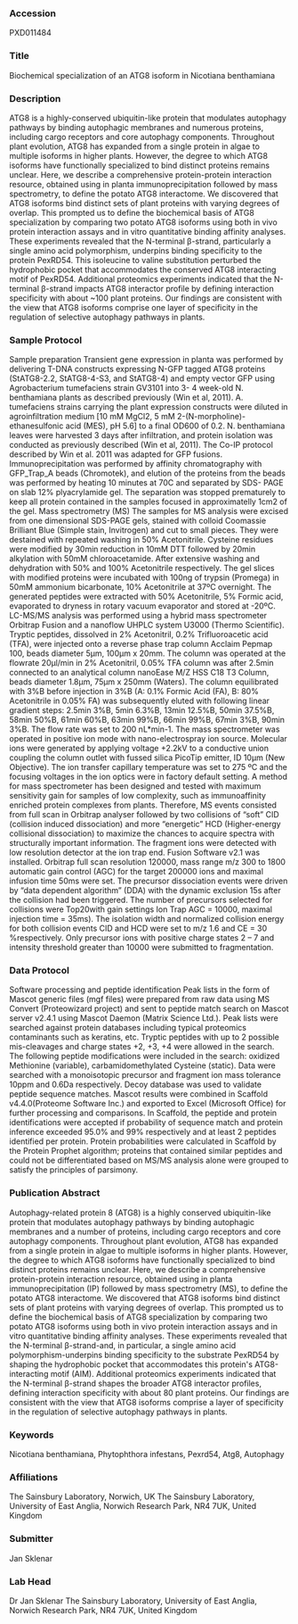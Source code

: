 ### Accession
PXD011484

### Title
Biochemical specialization of an ATG8 isoform in Nicotiana benthamiana

### Description
ATG8 is a highly-conserved ubiquitin-like protein that modulates autophagy pathways by binding autophagic membranes and numerous proteins, including cargo receptors and core autophagy components. Throughout plant evolution, ATG8 has expanded from a single protein in algae to multiple isoforms in higher plants. However, the degree to which ATG8 isoforms have functionally specialized to bind distinct proteins remains unclear. Here, we describe a comprehensive protein-protein interaction resource, obtained using in planta immunoprecipitation followed by mass spectrometry, to define the potato ATG8 interactome. We discovered that ATG8 isoforms bind distinct sets of plant proteins with varying degrees of overlap. This prompted us to define the biochemical basis of ATG8 specialization by comparing two potato ATG8 isoforms using both in vivo protein interaction assays and in vitro quantitative binding affinity analyses. These experiments revealed that the N-terminal β-strand, particularly a single amino acid polymorphism, underpins binding specificity to the protein PexRD54. This isoleucine to valine substitution perturbed the hydrophobic pocket that accommodates the conserved ATG8 interacting motif of PexRD54. Additional proteomics experiments indicated that the N-terminal β-strand impacts ATG8 interactor profile by defining interaction specificity with about ~100 plant proteins. Our findings are consistent with the view that ATG8 isoforms comprise one layer of specificity in the regulation of selective autophagy pathways in plants.

### Sample Protocol
Sample preparation Transient gene expression in planta was performed by delivering T-DNA constructs expressing N-GFP tagged  ATG8 proteins (StATG8-2.2, StATG8-4-S3, and StATG8-4) and empty vector GFP using Agrobacterium  tumefaciens strain GV3101 into 3- 4 week-old N. benthamiana plants as described previously (Win et al, 2011).  A. tumefaciens strains carrying the plant expression constructs were diluted in agroinfiltration medium [10  mM MgCl2, 5 mM 2-(N-morpholine)-ethanesulfonic acid (MES), pH 5.6] to a final OD600 of 0.2. N.  benthamiana leaves were harvested 3 days after infiltration, and protein isolation was conducted as previously  described (Win et al, 2011). The Co-IP protocol described by Win et al. 2011 was adapted for GFP fusions.  Immunoprecipitation was performed by affinity chromatography with GFP_Trap_A beads (Chromotek), and  elution of the proteins from the beads was performed by heating 10 minutes at 70C and separated by SDS- PAGE on slab 12% plyacrylamide gel. The separation was stopped prematurely to keep all protein contained in  the samples focused in approximatelly 1cm2 of the gel.  Mass spectrometry (MS) The samples for MS analysis were excised from one dimensional SDS-PAGE gels, stained with colloid  Coomassie Brilliant Blue (Simple stain, Invitrogen) and cut to small pieces. They were destained with repeated  washing in 50% Acetonitrile. Cysteine residues were modified by 30min reduction in 10mM DTT followed by  20min alkylation with 50mM chloroacetamide. After extensive washing and dehydration with 50% and 100%  Acetonitrile respectively. The gel slices with modified proteins were incubated with 100ng of trypsin (Promega)  in 50mM ammonium bicarbonate, 10% Acetonitrile at 37ºC overnight. The generated peptides were extracted  with 50% Acetonitrile, 5% Formic acid, evaporated to dryness in rotary vacuum evaporator and stored at  -20ºC.  LC-MS/MS analysis was performed using a hybrid mass spectrometer Orbitrap Fusion and a nanoflow UHPLC  system U3000 (Thermo Scientific). Tryptic peptides, dissolved in 2% Acetonitril, 0.2% Trifluoroacetic acid  (TFA), were injected onto a reverse phase trap column Acclaim Pepmap 100, beads diameter 5µm, 100µm x  20mm. The column was operated at the flowrate 20µl/min in 2% Acetonitril, 0.05% TFA column was after  2.5min connected to an analytical column nanoEase M/Z HSS C18 T3 Column, beads diameter 1.8µm, 75µm x  250mm (Waters). The column equilibrated with 3%B before injection in 3%B (A: 0.1% Formic Acid (FA), B: 80%  Acetonitrile in 0.05% FA) was subsequently eluted with following linear gradient steps:  2.5min 3%B, 5min 6.3%B, 13min 12.5%B, 50min 37.5%B, 58min 50%B, 61min 60%B, 63min 99%B, 66min  99%B, 67min 3%B, 90min 3%B. The flow rate was set to 200 nL*min-1. The mass spectrometer was operated in  positive ion mode with nano-electrospray ion source. Molecular ions were generated by applying voltage +2.2kV  to a conductive union coupling the column outlet with fussed silica PicoTip emitter, ID 10µm (New Objective).  The ion transfer capillary temperature was set to 275 ºC and the focusing voltages in the ion optics were in  factory default setting.  A method for mass spectrometer has been designed and tested with maximum sensitivity gain for samples of  low complexity, such as immunoaffinity enriched protein complexes from plants. Therefore, MS events  consisted from full scan in Orbitrap analyser followed by two collisions of “soft” CID (collision induced  dissociation) and more “energetic” HCD (Higher-energy collisional dissociation) to maximize the chances to  acquire spectra with structurally important information. The fragment ions were detected with low resolution  detector at the ion trap end. Fusion Software v2.1 was installed. Orbitrap full scan resolution 120000, mass range m/z 300 to 1800 automatic  gain control (AGC) for the target 200000 ions and maximal infusion time 50ms were set. The precursor  dissociation events were driven by “data dependent algorithm” (DDA) with the dynamic exclusion 15s after the  collision had been triggered. The number of precursors selected for collisions were Top20with gain settings Ion  Trap AGC = 10000, maximal injection time = 35ms).  The isolation width and normalized collision energy for  both collision events CID and HCD were set to m/z 1.6 and CE = 30 %respectively. Only precursor ions with  positive charge states 2 – 7 and intensity threshold greater than 10000 were submitted to fragmentation.

### Data Protocol
Software processing and peptide identification Peak lists in the form of Mascot generic files (mgf files) were prepared from raw data using MS Convert  (Proteowizard project) and sent to peptide match search on Mascot server v2.4.1 using Mascot Daemon (Matrix  Science Ltd.).  Peak lists were searched against protein databases including typical proteomics contaminants such as keratins,  etc. Tryptic peptides with up to 2 possible mis-cleavages and charge states +2, +3, +4 were allowed in the search.  The following peptide modifications were included in the search: oxidized Methionine (variable),  carbamidomethylated Cysteine (static). Data were searched with a monoisotopic precursor and fragment ion  mass tolerance 10ppm and 0.6Da respectively. Decoy database was used to validate peptide sequence matches.  Mascot results were combined in Scaffold v4.4.0(Proteome Software Inc.) and exported to Excel (Microsoft  Office) for further processing and comparisons. In Scaffold, the peptide and protein identifications were accepted if probability of sequence match and protein  inference exceeded 95.0% and 99% respectively and at least 2 peptides identified per protein. Protein  probabilities were calculated in Scaffold by the Protein Prophet algorithm; proteins that contained similar  peptides and could not be differentiated based on MS/MS analysis alone were grouped to satisfy the principles  of parsimony.

### Publication Abstract
Autophagy-related protein 8 (ATG8) is a highly conserved ubiquitin-like protein that modulates autophagy pathways by binding autophagic membranes and a number of proteins, including cargo receptors and core autophagy components. Throughout plant evolution, ATG8 has expanded from a single protein in algae to multiple isoforms in higher plants. However, the degree to which ATG8 isoforms have functionally specialized to bind distinct proteins remains unclear. Here, we describe a comprehensive protein-protein interaction resource, obtained using in planta immunoprecipitation (IP) followed by mass spectrometry (MS), to define the potato ATG8 interactome. We discovered that ATG8 isoforms bind distinct sets of plant proteins with varying degrees of overlap. This prompted us to define the biochemical basis of ATG8 specialization by comparing two potato ATG8 isoforms using both in vivo protein interaction assays and in vitro quantitative binding affinity analyses. These experiments revealed that the N-terminal &#x3b2;-strand-and, in particular, a single amino acid polymorphism-underpins binding specificity to the substrate PexRD54 by shaping the hydrophobic pocket that accommodates this protein's ATG8-interacting motif (AIM). Additional proteomics experiments indicated that the N-terminal &#x3b2;-strand shapes the broader ATG8 interactor profiles, defining interaction specificity with about 80 plant proteins. Our findings are consistent with the view that ATG8 isoforms comprise a layer of specificity in the regulation of selective autophagy pathways in plants.

### Keywords
Nicotiana benthamiana, Phytophthora infestans, Pexrd54, Atg8, Autophagy

### Affiliations
The Sainsbury Laboratory, Norwich, UK
The Sainsbury Laboratory, University of East Anglia, Norwich Research Park,  NR4 7UK, United Kingdom

### Submitter
Jan Sklenar

### Lab Head
Dr Jan Sklenar
The Sainsbury Laboratory, University of East Anglia, Norwich Research Park,  NR4 7UK, United Kingdom


